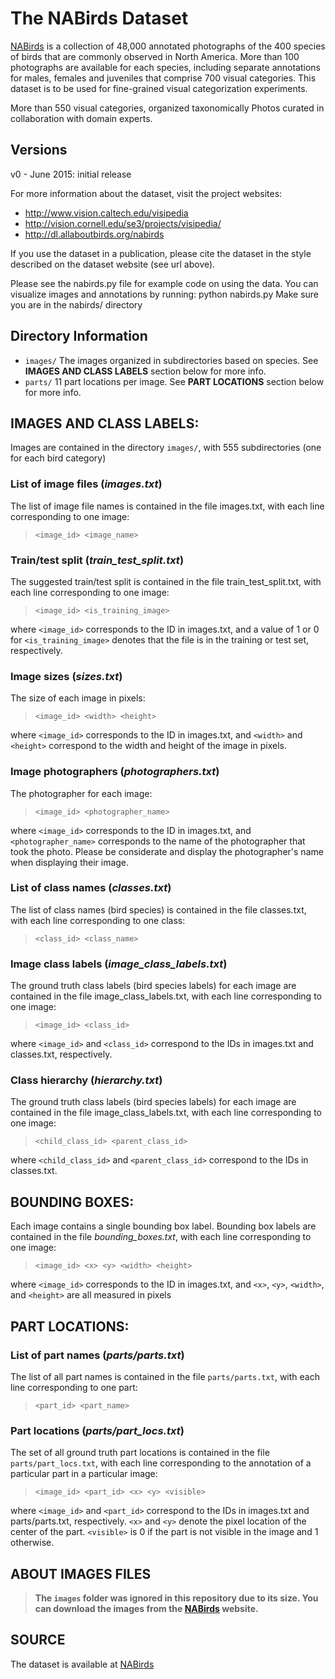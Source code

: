# The NABirds Dataset

[NABirds](https://dl.allaboutbirds.org/nabirds) is a collection of 48,000 annotated photographs of the 400 species of birds that are commonly observed in North America. More than 100 photographs are available for each species, including separate annotations for males, females and juveniles that comprise 700 visual categories. This dataset is to be used for fine-grained visual categorization experiments.

More than 550 visual categories, organized taxonomically
Photos curated in collaboration with domain experts.

## Versions
v0 - June 2015: initial release


For more information about the dataset, visit the project websites:

  - http://www.vision.caltech.edu/visipedia
  - http://vision.cornell.edu/se3/projects/visipedia/
  - http://dl.allaboutbirds.org/nabirds

If you use the dataset in a publication, please cite the dataset in
the style described on the dataset website (see url above).

Please see the nabirds.py file for example code on using the data. You can 
visualize images and annotations by running:
  python nabirds.py
Make sure you are in the nabirds/ directory

## Directory Information

- `images/`
    The images organized in subdirectories based on species. See 
    **IMAGES AND CLASS LABELS** section below for more info.
- `parts/`
    11 part locations per image. See **PART LOCATIONS** section below 
    for more info.

## IMAGES AND CLASS LABELS:
Images are contained in the directory `images/`, with 555 subdirectories (one for each bird category)

### List of image files (_images.txt_) 
The list of image file names is contained in the file images.txt, with each line corresponding to one image:

> `<image_id> <image_name>`

### Train/test split (_train_test_split.txt_)
The suggested train/test split is contained in the file train_test_split.txt, with each line corresponding to one image:

> `<image_id> <is_training_image>`

where `<image_id>` corresponds to the ID in images.txt, and a value of 1 or 0 for `<is_training_image>` denotes that the file is in the training or test set, respectively.

### Image sizes (_sizes.txt_)
The size of each image in pixels:

> `<image_id> <width> <height>`

where `<image_id>` corresponds to the ID in images.txt, and `<width>` and `<height>` correspond to the width and height of the image in pixels.

### Image photographers (_photographers.txt_) 
The photographer for each image:

> `<image_id> <photographer_name>`

where `<image_id>` corresponds to the ID in images.txt, and `<photographer_name>` corresponds to the name of the photographer that took the photo. Please
be considerate and display the photographer's name when displaying their image.

### List of class names (_classes.txt_)
The list of class names (bird species) is contained in the file classes.txt, with each line corresponding to one class:

> `<class_id> <class_name>`

### Image class labels (_image_class_labels.txt_)
The ground truth class labels (bird species labels) for each image are contained in the file image_class_labels.txt, with each line corresponding to one image:

> `<image_id> <class_id>`

where `<image_id>` and `<class_id>` correspond to the IDs in images.txt and classes.txt, respectively.

### Class hierarchy (_hierarchy.txt_)
The ground truth class labels (bird species labels) for each image are contained in the file image_class_labels.txt, with each line corresponding to one image:

> `<child_class_id> <parent_class_id>`

where `<child_class_id>` and `<parent_class_id>` correspond to the IDs in classes.txt.

## BOUNDING BOXES:

Each image contains a single bounding box label.  Bounding box labels are contained in the file _bounding_boxes.txt_, with each line corresponding to one image:

> `<image_id> <x> <y> <width> <height>`

where `<image_id>` corresponds to the ID in images.txt, and `<x>`, `<y>`, `<width>`, and `<height>` are all measured in pixels

## PART LOCATIONS:

### List of part names (_parts/parts.txt_)
The list of all part names is contained in the file `parts/parts.txt`, with each line corresponding to one part:

> `<part_id> <part_name>`


### Part locations (_parts/part_locs.txt_)
The set of all ground truth part locations is contained in the file `parts/part_locs.txt`, with each line corresponding to the annotation of a particular part in a particular image:

> `<image_id> <part_id> <x> <y> <visible>`

where `<image_id>` and `<part_id>` correspond to the IDs in images.txt and parts/parts.txt, respectively. `<x>` and `<y>` denote the pixel location of the center of the part.  `<visible>` is 0 if the part is not visible in the image and 1 otherwise.

## ABOUT IMAGES FILES
> **The `images` folder was ignored in this repository due to its size. You can download the images from the [NABirds](https://dl.allaboutbirds.org/nabirds) website.**

## SOURCE
The dataset is available at [NABirds](https://dl.allaboutbirds.org/nabirds)